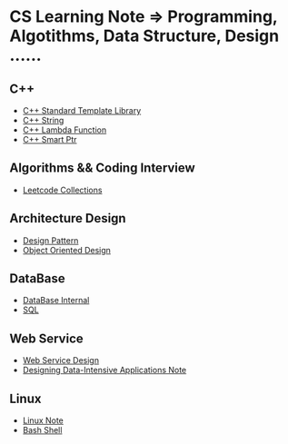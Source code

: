 # CS Learning Note => Programming, Algotithms, Data Structure, Design ......

## C++

- [C++ Standard Template Library](https://github.com/rong118/cs_note_101/blob/master/c++/c++_stl.md)
- [C++ String](https://github.com/rong118/cs_note_101/blob/master/c++/c++_string.md)
- [C++ Lambda Function](https://github.com/rong118/cs_note_101/blob/master/c++/c++_lambda_sort.md)
- [C++ Smart Ptr]()

## Algorithms && Coding Interview

- [Leetcode Collections](https://github.com/rong118/cs_note_101/blob/master/algorithms/leetcode.md)

## Architecture Design

- [Design Pattern]()
- [Object Oriented Design]()


## DataBase

- [DataBase Internal]()
- [SQL]()

## Web Service

- [Web Service Design](https://github.com/rong118/cs_note_101/blob/master/web_service/web_service_design.md)
- [Designing Data-Intensive Applications Note](https://github.com/rong118/cs_note_101/blob/master/design_data_app_note/design_data_app_note.md)

## Linux

- [Linux Note](https://github.com/rong118/cs_note_101/blob/master/linux/linux.md)
- [Bash Shell]()

